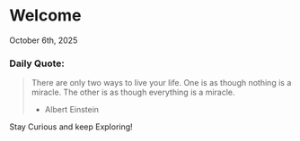 # Welcome

October 6th, 2025

### Daily Quote:
> There are only two ways to live your life. One is as though nothing is a miracle. The other is as though everything is a miracle.
> 	- Albert Einstein

Stay Curious and keep Exploring!
